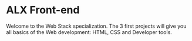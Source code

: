 # ALX Front-end

Welcome to the Web Stack specialization. The 3 first projects will give you all basics of the Web development: HTML, CSS and Developer tools.

